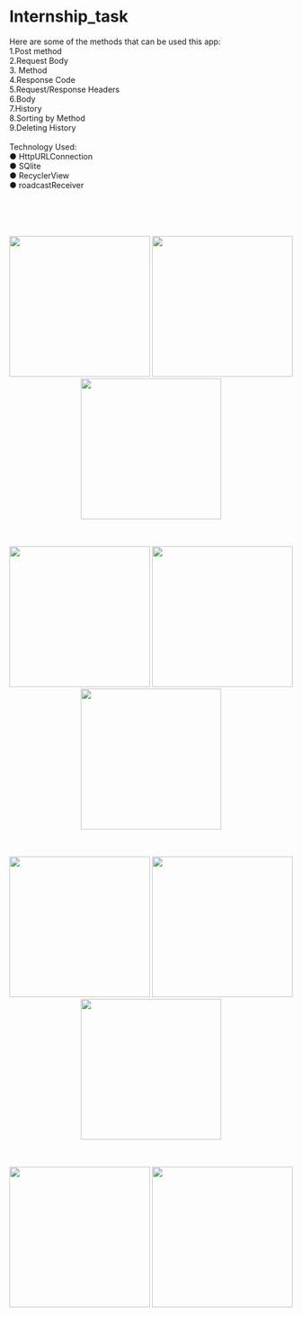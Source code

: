 # Internship_task
Here are some of the methods that can be used this app:<br/>
1.Post method<br/>
2.Request Body<br/>
3. Method<br/>
4.Response Code<br/>
5.Request/Response Headers<br/>
6.Body<br/>
7.History<br/>
8.Sorting by Method<br/>
9.Deleting History<br/>
<br/>
Technology Used: <br/>
● HttpURLConnection<br/>
● SQlite<br/> 
● RecyclerView<br/> 
● roadcastReceiver
<br/>
<br/>
<br/>
<p align="center">
    <br/>
    <br/>

  <img src="https://user-images.githubusercontent.com/50117886/171479602-a96d4d04-2543-4dd2-a76c-53f2512feaf5.jpeg" width="250" title=" ">
  <img src="https://user-images.githubusercontent.com/50117886/171479704-1c829832-7138-41d1-9bc5-293f2643caba.jpeg" width="250" title=" ">
  <img src="https://user-images.githubusercontent.com/50117886/171480002-32f46f36-9da1-45d3-8507-b36080056ba6.jpeg" width="250" title="">
</p>
<p align="center">
    <br/>
    <br/>

  <img src="https://user-images.githubusercontent.com/50117886/171479768-bd54e877-9166-41e6-b939-6ab397b4e868.jpeg" width="250" title="">
  <img src="https://user-images.githubusercontent.com/50117886/171479889-101e97f1-7727-46c7-bd6c-2bd4f38126f8.jpeg" width="250" title="">
  <img src="https://user-images.githubusercontent.com/50117886/171480208-7b605a60-d7be-4912-8b8f-0eff1f176aa3.jpeg" width="250" title="">
</p>
<p align="center">
    <br/>
    <br/>

 <img src="https://user-images.githubusercontent.com/50117886/171480096-259f59b9-9784-4cac-984b-99d12a9c0252.jpeg" width="250" title="">
 <img src="https://user-images.githubusercontent.com/50117886/171480193-afd791af-c126-420b-ae6d-0aa546f0ad58.jpeg" width="250" title="">
 <img src="https://user-images.githubusercontent.com/50117886/171480198-ffa5b243-3478-4f99-b8dc-bec96db6771d.jpeg" width="250" title="">
</p>
<p align="center">
    <br/>
    <br/>

 
 <img src="https://user-images.githubusercontent.com/50117886/171480202-3077faf5-3abe-40f9-9aac-c0fea94882e8.jpeg" width="250" title="">
 <img src="https://user-images.githubusercontent.com/50117886/171480205-9fed355a-f66d-408f-ab0d-c42a6539aedd.jpeg" width="250" title="">
  </p>
 <p align="center">
 <br/>
 <br/>
 <img src="https://user-images.githubusercontent.com/50117886/171480211-8e0b656d-b014-45a1-bc36-8246e2487a62.jpeg" title="">
</p>



